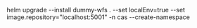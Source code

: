 helm upgrade --install dummy-wfs . --set localEnv=true --set image.repository="localhost:5001" -n cas --create-namespace